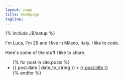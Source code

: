 ```yaml
---
layout: page
title: Homepage
tagline:
---
```

{% include JB/setup %}

I'm Luca, I'm 29 and I live in Milano, Italy. I like to code.

Here's some of the stuff I like to share.

<ul class="posts">
  {% for post in site.posts %}
    <li><span>{{ post.date | date_to_string }}</span> &raquo; <a href="{{ post.url }}">{{ post.title }}</a></li>
  {% endfor %}
</ul>